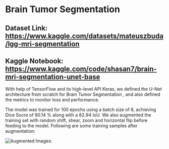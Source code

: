 # Brain Tumor Segmentation

## Dataset Link: https://www.kaggle.com/datasets/mateuszbuda/lgg-mri-segmentation

## Kaggle Notebook: https://www.kaggle.com/code/shasan7/brain-mri-segmentation-unet-base

With help of TensorFlow and its high-level API Keras, we defined the U-Net architecture from scratch for Brain Tumor Segmentation , and also defined the metrics to monitor loss and performance.

The model was trained for 100 epochs using a batch size of 8, achieving Dice Socre of 90.14 % along with a 82.94 IoU. We also augmented the training set with random shift, shear, zoom and horizontal flip before feeding to the model. Following are some training samples after augmentation:

![Augmented Images: ](Images.png)

